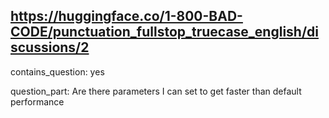 ## https://huggingface.co/1-800-BAD-CODE/punctuation_fullstop_truecase_english/discussions/2

contains_question: yes

question_part: Are there parameters I can set to get faster than default performance
